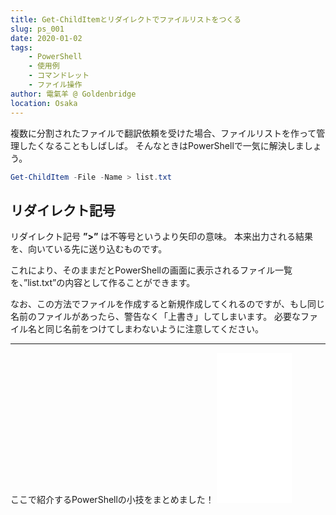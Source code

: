 ```yaml
---
title: Get-ChildItemとリダイレクトでファイルリストをつくる
slug: ps_001
date: 2020-01-02
tags: 
    - PowerShell
    - 使用例
    - コマンドレット
    - ファイル操作
author: 電氣羊 @ Goldenbridge
location: Osaka
---
```


複数に分割されたファイルで翻訳依頼を受けた場合、ファイルリストを作って管理したくなることもしばしば。
そんなときはPowerShellで一気に解決しましょう。

```powershell
Get-ChildItem -File -Name > list.txt
```

## リダイレクト記号
リダイレクト記号 **”>”** は不等号というより矢印の意味。
本来出力される結果を、向いている先に送り込むものです。

これにより、そのままだとPowerShellの画面に表示されるファイル一覧を、”list.txt”の内容として作ることができます。

なお、この方法でファイルを作成すると新規作成してくれるのですが、もし同じ名前のファイルがあったら、警告なく「上書き」してしまいます。
必要なファイル名と同じ名前をつけてしまわないように注意してください。

<hr />
ここで紹介するPowerShellの小技をまとめました！

<iframe style="width:120px;height:240px;" marginwidth="0" marginheight="0" scrolling="no" frameborder="0" src="[https://rcm-fe.amazon-adsystem.com/e/cm?ref=qf_sp_asin_til&t=goldenbridg09-22&m=amazon&o=9&p=8&l=as1&IS1=1&detail=1&asins=B082VRMNXV&linkId=d9c2c28aa385330077060ee44bad340d&bc1=ffffff&lt1=_top&fc1=333333&lc1=0066c0&bg1=ffffff&f=ifr](https://rcm-fe.amazon-adsystem.com/e/cm?ref=qf_sp_asin_til&t=goldenbridg09-22&m=amazon&o=9&p=8&l=as1&IS1=1&detail=1&asins=B082VRMNXV&linkId=d9c2c28aa385330077060ee44bad340d&bc1=ffffff&lt1=_top&fc1=333333&lc1=0066c0&bg1=ffffff&f=ifr)">
</iframe>

<link-to></link-to>